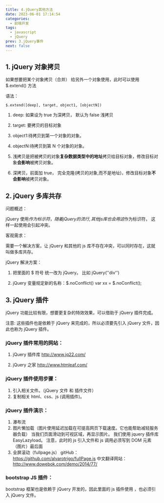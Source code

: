 ```yaml
---
title: 4.jQuery其他方法
date: 2023-06-01 17:14:54
categories:
  - 前端开发
tags:
  - javascript
  - jQuery
prev: 3.jQuery事件
next: false
---
```


## 1. jQuery 对象拷贝

如果想要把某个对象拷贝（合并） 给另外一个对象使用，此时可以使用 $.extend() 方法

语法：

```
$.extend([deep], target, object1, [objectN])
```

1. deep: 如果设为 true 为深拷贝， 默认为 false 浅拷贝

2. target: 要拷贝的目标对象

3. object1:待拷贝到第一个对象的对象。

4. objectN:待拷贝到第 N 个对象的对象。

5. 浅拷贝是把被拷贝的对象**复杂数据类型中的地址**拷贝给目标对象，修改目标对象**会影响**被拷贝对象。

6. 深拷贝，前面加 true， 完全克隆(拷贝的对象,而不是地址)，修改目标对象**不会影响**被拷贝对象。

## 2. jQuery 多库共存

问题概述：

jQuery 使用$作为标示符，随着jQuery的流行,其他 js 库也会用这$作为标识符， 这样一起使用会引起冲突。

客观需求：

需要一个解决方案，让 jQuery 和其他的 js 库不存在冲突，可以同时存在，这就叫做多库共存。

jQuery 解决方案：

1. 把里面的 $ 符号 统一改为 jQuery。 比如 jQuery(''div'')

2. jQuery 变量规定新的名称：$.noConflict() var xx = $.noConflict();

## 3. jQuery 插件

jQuery 功能比较有限，想要更复杂的特效效果，可以借助于 jQuery 插件完成。

注意: 这些插件也是依赖于 jQuery 来完成的，所以必须要先引入 jQuery 文件，因此也称为 jQuery 插件。

### jQuery 插件常用的网站：

1. jQuery 插件库 http://www.jq22.com/

2. jQuery 之家 http://www.htmleaf.com/

### jQuery 插件使用步骤：

1.  引入相关文件。（jQuery 文件 和 插件文件）
2.  复制相关 html、css、js (调用插件)。

### jQuery 插件演示：

1. 瀑布流
2. 图片懒加载（图片使用延迟加载在可提高网页下载速度。它也能帮助减轻服务器负载）
   当我们页面滑动到可视区域，再显示图片。
   我们使用 jquery 插件库 EasyLazyload。 注意，此时的 js 引入文件和 js 调用必须写到 DOM 元素（图片）最后面
3. 全屏滚动（fullpage.js）
   gitHub： https://github.com/alvarotrigo/fullPage.js
   中文翻译网站： http://www.dowebok.com/demo/2014/77/

### bootstrap JS 插件：

bootstrap 框架也是依赖于 jQuery 开发的，因此里面的 js 插件使用 ，也必须引入 jQuery 文件。
